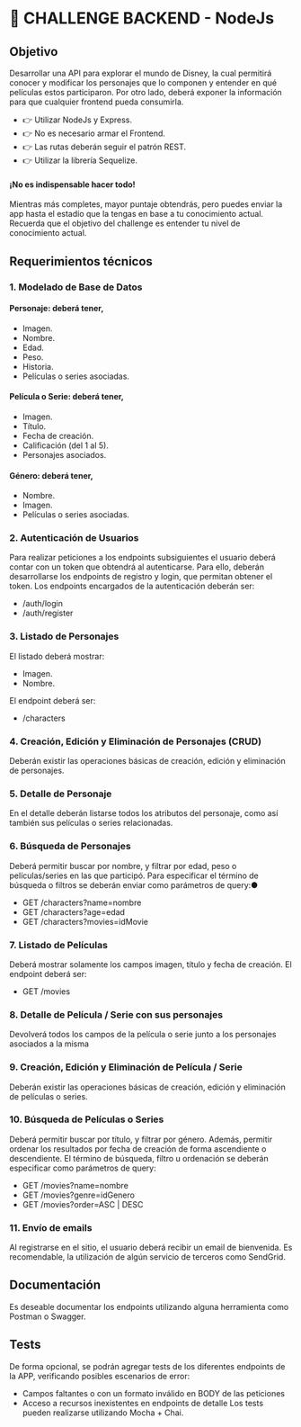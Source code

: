 # 🚀 CHALLENGE BACKEND - NodeJs

## Objetivo
Desarrollar una API para explorar el mundo de Disney, la cual permitirá conocer y modificar los
personajes que lo componen y entender en qué películas estos participaron. Por otro lado, deberá
exponer la información para que cualquier frontend pueda consumirla.
* 👉 Utilizar NodeJs y Express.
* 👉 No es necesario armar el Frontend.
* 👉 Las rutas deberán seguir el patrón REST.
* 👉 Utilizar la librería Sequelize.

#### ¡No es indispensable hacer todo!
Mientras más completes, mayor puntaje obtendrás, pero puedes enviar la app hasta el estadío que la
tengas en base a tu conocimiento actual. Recuerda que el objetivo del challenge es entender tu nivel
de conocimiento actual.

## Requerimientos técnicos
### 1. Modelado de Base de Datos
#### Personaje: deberá tener,
* Imagen.
* Nombre.
* Edad.
* Peso.
* Historia.
* Películas o series asociadas.

#### Película o Serie: deberá tener,
* Imagen.
* Título.
* Fecha de creación.
* Calificación (del 1 al 5).
* Personajes asociados.

#### Género: deberá tener,
* Nombre.
* Imagen.
* Películas o series asociadas.

### 2. Autenticación de Usuarios
Para realizar peticiones a los endpoints subsiguientes el usuario deberá contar con un token que
obtendrá al autenticarse. Para ello, deberán desarrollarse los endpoints de registro y login, que
permitan obtener el token.
Los endpoints encargados de la autenticación deberán ser:
* /auth/login
* /auth/register

### 3. Listado de Personajes
El listado deberá mostrar:
* Imagen.
* Nombre.

El endpoint deberá ser:
* /characters

### 4. Creación, Edición y Eliminación de Personajes (CRUD)
Deberán existir las operaciones básicas de creación, edición y eliminación de personajes.

### 5. Detalle de Personaje
En el detalle deberán listarse todos los atributos del personaje, como así también sus películas o
series relacionadas.

### 6. Búsqueda de Personajes
Deberá permitir buscar por nombre, y filtrar por edad, peso o películas/series en las que participó.
Para especificar el término de búsqueda o filtros se deberán enviar como parámetros de query:●
* GET /characters?name=nombre
* GET /characters?age=edad
* GET /characters?movies=idMovie

### 7. Listado de Películas
Deberá mostrar solamente los campos imagen, título y fecha de creación.
El endpoint deberá ser:
* GET /movies

### 8. Detalle de Película / Serie con sus personajes
Devolverá todos los campos de la película o serie junto a los personajes asociados a la misma

### 9. Creación, Edición y Eliminación de Película / Serie
Deberán existir las operaciones básicas de creación, edición y eliminación de películas o series.

### 10. Búsqueda de Películas o Series
Deberá permitir buscar por título, y filtrar por género. Además, permitir ordenar los resultados
por fecha de creación de forma ascendiente o descendiente.
El término de búsqueda, filtro u ordenación se deberán especificar como parámetros de query:
* GET /movies?name=nombre
* GET /movies?genre=idGenero
* GET /movies?order=ASC | DESC

### 11. Envío de emails
Al registrarse en el sitio, el usuario deberá recibir un email de bienvenida. Es recomendable, la
utilización de algún servicio de terceros como SendGrid.

## Documentación
Es deseable documentar los endpoints utilizando alguna herramienta como Postman o Swagger.

## Tests
De forma opcional, se podrán agregar tests de los diferentes endpoints de la APP, verificando
posibles escenarios de error:
* Campos faltantes o con un formato inválido en BODY de las peticiones
* Acceso a recursos inexistentes en endpoints de detalle
Los tests pueden realizarse utilizando Mocha + Chai.